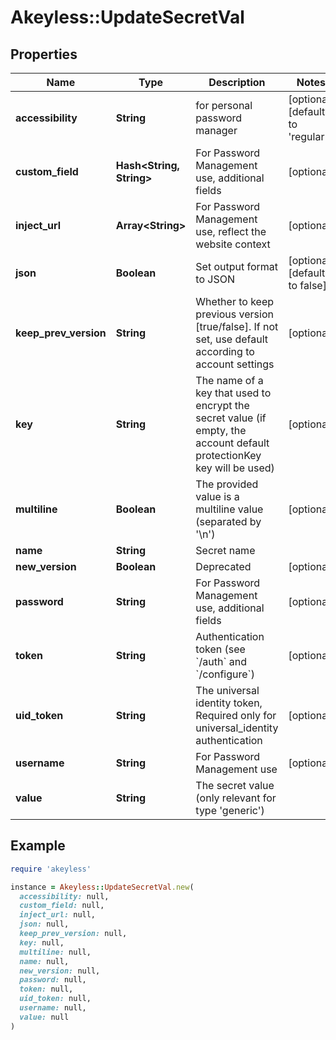 # Akeyless::UpdateSecretVal

## Properties

| Name | Type | Description | Notes |
| ---- | ---- | ----------- | ----- |
| **accessibility** | **String** | for personal password manager | [optional][default to &#39;regular&#39;] |
| **custom_field** | **Hash&lt;String, String&gt;** | For Password Management use, additional fields | [optional] |
| **inject_url** | **Array&lt;String&gt;** | For Password Management use, reflect the website context | [optional] |
| **json** | **Boolean** | Set output format to JSON | [optional][default to false] |
| **keep_prev_version** | **String** | Whether to keep previous version [true/false]. If not set, use default according to account settings | [optional] |
| **key** | **String** | The name of a key that used to encrypt the secret value (if empty, the account default protectionKey key will be used) | [optional] |
| **multiline** | **Boolean** | The provided value is a multiline value (separated by &#39;\\n&#39;) | [optional] |
| **name** | **String** | Secret name |  |
| **new_version** | **Boolean** | Deprecated | [optional] |
| **password** | **String** | For Password Management use, additional fields | [optional] |
| **token** | **String** | Authentication token (see &#x60;/auth&#x60; and &#x60;/configure&#x60;) | [optional] |
| **uid_token** | **String** | The universal identity token, Required only for universal_identity authentication | [optional] |
| **username** | **String** | For Password Management use | [optional] |
| **value** | **String** | The secret value (only relevant for type &#39;generic&#39;) |  |

## Example

```ruby
require 'akeyless'

instance = Akeyless::UpdateSecretVal.new(
  accessibility: null,
  custom_field: null,
  inject_url: null,
  json: null,
  keep_prev_version: null,
  key: null,
  multiline: null,
  name: null,
  new_version: null,
  password: null,
  token: null,
  uid_token: null,
  username: null,
  value: null
)
```

